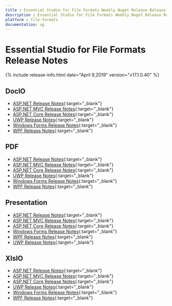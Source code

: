 ```yaml
---
title : Essential Studio for File Formats Weekly Nuget Release Release Notes  
description : Essential Studio for File Formats Weekly Nuget Release Release Notes  
platform : file-formats
documentation: ug
---
```


# Essential Studio for File Formats  Release Notes  

{% include release-info.html date="April 9,2019" version="v17.1.0.40" %} 

## DocIO

* [ASP.NET Release Notes](/aspnet/release-notes/v17.1.0.40#docio){:target="_blank"}
* [ASP.NET MVC Release Notes](/aspnetmvc/release-notes/v17.1.0.40#docio){:target="_blank"}
* [ASP.NET Core Release Notes](/aspnet-core/release-notes/v17.1.0.40#docio){:target="_blank"}
* [UWP Release Notes](/uwp/release-notes/v17.1.0.40#docio){:target="_blank"}
* [Windows Forms Release Notes](/windowsforms/release-notes/v17.1.0.40#docio){:target="_blank"}
* [WPF Release Notes](/wpf/release-notes/v17.1.0.40#docio){:target="_blank"}


## PDF

* [ASP.NET Release Notes](/aspnet/release-notes/v17.1.0.40#pdf){:target="_blank"}
* [ASP.NET MVC Release Notes](/aspnetmvc/release-notes/v17.1.0.40#pdf){:target="_blank"}
* [ASP.NET Core Release Notes](/aspnet-core/release-notes/v17.1.0.40#pdf){:target="_blank"}
* [UWP Release Notes](/uwp/release-notes/v17.1.0.40#pdf){:target="_blank"}
* [Windows Forms Release Notes](/windowsforms/release-notes/v17.1.0.40#pdf){:target="_blank"}
* [WPF Release Notes](/wpf/release-notes/v17.1.0.40#pdf){:target="_blank"}


## Presentation

* [ASP.NET Release Notes](/aspnet/release-notes/v17.1.0.40#presentation){:target="_blank"}
* [ASP.NET MVC Release Notes](/aspnetmvc/release-notes/v17.1.0.40#presentation){:target="_blank"}
* [ASP.NET Core Release Notes](/aspnet-core/release-notes/v17.1.0.40#presentation){:target="_blank"}
* [Windows Forms Release Notes](/windowsforms/release-notes/v17.1.0.40#presentation){:target="_blank"}
* [WPF Release Notes](/wpf/release-notes/v17.1.0.40#presentation){:target="_blank"}
* [UWP Release Notes](/uwp/release-notes/v17.1.0.40#presentation){:target="_blank"}


## XlsIO

* [ASP.NET Release Notes](/aspnet/release-notes/v17.1.0.40#xlsio){:target="_blank"}
* [ASP.NET MVC Release Notes](/aspnetmvc/release-notes/v17.1.0.40#xlsio){:target="_blank"}
* [ASP.NET Core Release Notes](/aspnet-core/release-notes/v17.1.0.40#xlsio){:target="_blank"}
* [UWP Release Notes](/uwp/release-notes/v17.1.0.40#xlsio){:target="_blank"}
* [Windows Forms Release Notes](/windowsforms/release-notes/v17.1.0.40#xlsio){:target="_blank"}
* [WPF Release Notes](/wpf/release-notes/v17.1.0.40#xlsio){:target="_blank"}